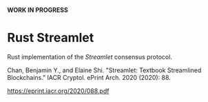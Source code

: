 **WORK IN PROGRESS**

# Rust Streamlet

Rust implementation of the _Streamlet_ consensus protocol.

Chan, Benjamin Y., and Elaine Shi. "Streamlet: Textbook Streamlined
Blockchains." IACR Cryptol. ePrint Arch. 2020 (2020): 88.

https://eprint.iacr.org/2020/088.pdf
